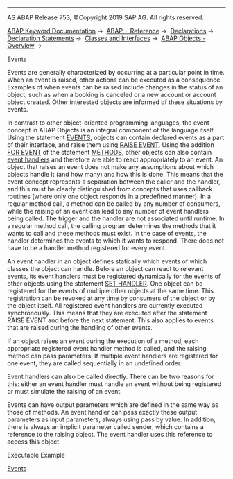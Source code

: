   

* * *

AS ABAP Release 753, ©Copyright 2019 SAP AG. All rights reserved.

[ABAP Keyword Documentation](javascript:call_link\('abenabap.htm'\)) →  [ABAP − Reference](javascript:call_link\('abenabap_reference.htm'\)) →  [Declarations](javascript:call_link\('abendeclarations.htm'\)) →  [Declaration Statements](javascript:call_link\('abenabap_declarations.htm'\)) →  [Classes and Interfaces](javascript:call_link\('abenclasses_and_interfaces.htm'\)) →  [ABAP Objects - Overview](javascript:call_link\('abenabap_objects_oview.htm'\)) → 

Events

Events are generally characterized by occurring at a particular point in time. When an event is raised, other actions can be executed as a consequence. Examples of when events can be raised include changes in the status of an object, such as when a booking is canceled or a new account or account object created. Other interested objects are informed of these situations by events.

In contrast to other object-oriented programming languages, the event concept in ABAP Objects is an integral component of the language itself. Using the statement [EVENTS](javascript:call_link\('abapevents.htm'\)), objects can contain declared events as a part of their interface, and raise them using [RAISE EVENT](javascript:call_link\('abapraise_event.htm'\)). Using the addition [FOR EVENT](javascript:call_link\('abapmethods_event_handler.htm'\)) of the statement [METHODS](javascript:call_link\('abapmethods.htm'\)), other objects can also contain [event handlers](javascript:call_link\('abenevent_handler_glosry.htm'\) "Glossary Entry") and therefore are able to react appropriately to an event. An object that raises an event does not make any assumptions about which objects handle it (and how many) and how this is done. This means that the event concept represents a separation between the caller and the handler, and this must be clearly distinguished from concepts that uses callback routines (where only one object responds in a predefined manner). In a regular method call, a method can be called by any number of consumers, while the raising of an event can lead to any number of event handlers being called. The trigger and the handler are not associated until runtime. In a regular method call, the calling program determines the methods that it wants to call and these methods must exist. In the case of events, the handler determines the events to which it wants to respond. There does not have to be a handler method registered for every event.

An event handler in an object defines statically which events of which classes the object can handle. Before an object can react to relevant events, its event handlers must be registered dynamically for the events of other objects using the statement [SET HANDLER](javascript:call_link\('abapset_handler.htm'\)). One object can be registered for the events of multiple other objects at the same time. This registration can be revoked at any time by consumers of the object or by the object itself. All registered event handlers are currently executed synchronously. This means that they are executed after the statement RAISE EVENT and before the next statement. This also applies to events that are raised during the handling of other events.

If an object raises an event during the execution of a method, each appropriate registered event handler method is called, and the raising method can pass parameters. If multiple event handlers are registered for one event, they are called sequentially in an undefined order.

Event handlers can also be called directly. There can be two reasons for this: either an event handler must handle an event without being registered or must simulate the raising of an event.

Events can have output parameters which are defined in the same way as those of methods. An event handler can pass exactly these output parameters as input parameters, always using pass by value. In addition, there is always an implicit parameter called sender, which contains a reference to the raising object. The event handler uses this reference to access this object.

Executable Example

[Events](javascript:call_link\('abenevents_abexa.htm'\))